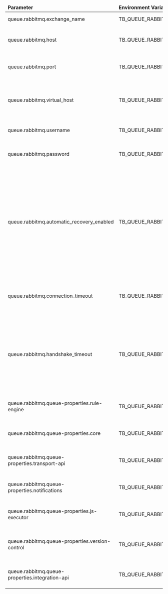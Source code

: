 <table>
  <thead>
      <tr>
          <td style="width: 25%"><b>Parameter</b></td><td style="width: 30%"><b>Environment Variable</b></td><td style="width: 15%"><b>Default Value</b></td><td style="width: 30%"><b>Description</b></td>
      </tr>
  </thead>
  <tbody>
      <tr>
          <td>queue.rabbitmq.exchange_name</td>
          <td>TB_QUEUE_RABBIT_MQ_EXCHANGE_NAME</td>
          <td></td>
          <td>By default empty</td>
      </tr>
      <tr>
          <td>queue.rabbitmq.host</td>
          <td>TB_QUEUE_RABBIT_MQ_HOST</td>
          <td>localhost</td>
          <td>RabbitMQ host used to establish connection</td>
      </tr>
      <tr>
          <td>queue.rabbitmq.port</td>
          <td>TB_QUEUE_RABBIT_MQ_PORT</td>
          <td>5672</td>
          <td>RabbitMQ host used to establish connection</td>
      </tr>
      <tr>
          <td>queue.rabbitmq.virtual_host</td>
          <td>TB_QUEUE_RABBIT_MQ_VIRTUAL_HOST</td>
          <td>/</td>
          <td>Virtual hosts provide logical grouping and separation of resources</td>
      </tr>
      <tr>
          <td>queue.rabbitmq.username</td>
          <td>TB_QUEUE_RABBIT_MQ_USERNAME</td>
          <td>YOUR_USERNAME</td>
          <td>Username for RabbitMQ user account</td>
      </tr>
      <tr>
          <td>queue.rabbitmq.password</td>
          <td>TB_QUEUE_RABBIT_MQ_PASSWORD</td>
          <td>YOUR_PASSWORD</td>
          <td>User password for RabbitMQ user account</td>
      </tr>
      <tr>
          <td>queue.rabbitmq.automatic_recovery_enabled</td>
          <td>TB_QUEUE_RABBIT_MQ_AUTOMATIC_RECOVERY_ENABLED</td>
          <td>false</td>
          <td>Network connection between clients and RabbitMQ nodes can fail. RabbitMQ Java client supports automatic recovery of connections and topology (queues, exchanges, bindings, and consumers)</td>
      </tr>
      <tr>
          <td>queue.rabbitmq.connection_timeout</td>
          <td>TB_QUEUE_RABBIT_MQ_CONNECTION_TIMEOUT</td>
          <td>60000</td>
          <td>The connection timeout for the RabbitMQ connection factory</td>
      </tr>
      <tr>
          <td>queue.rabbitmq.handshake_timeout</td>
          <td>TB_QUEUE_RABBIT_MQ_HANDSHAKE_TIMEOUT</td>
          <td>10000</td>
          <td>RabbitMQ has a timeout for connection handshake. When clients run in heavily constrained environments, it may be necessary to increase the timeout</td>
      </tr>
      <tr>
          <td>queue.rabbitmq.queue-properties.rule-engine</td>
          <td>TB_QUEUE_RABBIT_MQ_RE_QUEUE_PROPERTIES</td>
          <td>x-max-length-bytes:1048576000;x-message-ttl:604800000</td>
          <td>RabbitMQ properties for Rule Engine queues</td>
      </tr>
      <tr>
          <td>queue.rabbitmq.queue-properties.core</td>
          <td>TB_QUEUE_RABBIT_MQ_CORE_QUEUE_PROPERTIES</td>
          <td>x-max-length-bytes:1048576000;x-message-ttl:604800000</td>
          <td>RabbitMQ properties for Core queues</td>
      </tr>
      <tr>
          <td>queue.rabbitmq.queue-properties.transport-api</td>
          <td>TB_QUEUE_RABBIT_MQ_TA_QUEUE_PROPERTIES</td>
          <td>x-max-length-bytes:1048576000;x-message-ttl:604800000</td>
          <td>RabbitMQ properties for Transport Api queues</td>
      </tr>
      <tr>
          <td>queue.rabbitmq.queue-properties.notifications</td>
          <td>TB_QUEUE_RABBIT_MQ_NOTIFICATIONS_QUEUE_PROPERTIES</td>
          <td>x-max-length-bytes:1048576000;x-message-ttl:604800000</td>
          <td>RabbitMQ properties for Notifications queues</td>
      </tr>
      <tr>
          <td>queue.rabbitmq.queue-properties.js-executor</td>
          <td>TB_QUEUE_RABBIT_MQ_JE_QUEUE_PROPERTIES</td>
          <td>x-max-length-bytes:1048576000;x-message-ttl:604800000</td>
          <td>RabbitMQ properties for Js Executor queues</td>
      </tr>
      <tr>
          <td>queue.rabbitmq.queue-properties.version-control</td>
          <td>TB_QUEUE_RABBIT_MQ_VC_QUEUE_PROPERTIES</td>
          <td>x-max-length-bytes:1048576000;x-message-ttl:604800000</td>
          <td>RabbitMQ properties for Version Control queues</td>
      </tr>
      <tr>
          <td>queue.rabbitmq.queue-properties.integration-api</td>
          <td>TB_QUEUE_RABBIT_MQ_INTEGRATION_QUEUE_PROPERTIES</td>
          <td>x-max-length-bytes:1048576000;x-message-ttl:604800000</td>
          <td>RabbitMQ properties for Integration Api queues</td>
      </tr>
  </tbody>
</table>
